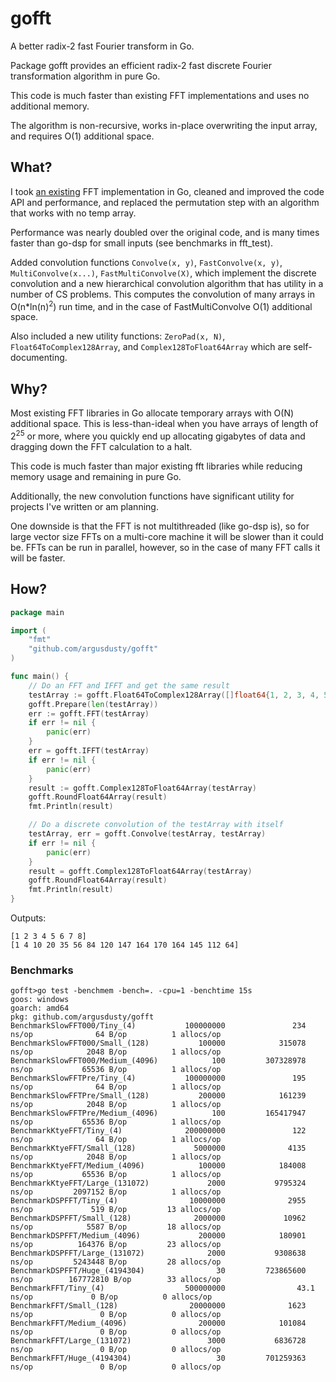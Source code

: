 # gofft
A better radix-2 fast Fourier transform in Go.

Package gofft provides an efficient radix-2 fast discrete Fourier transformation algorithm in pure Go.

This code is much faster than existing FFT implementations and uses no additional memory.

The algorithm is non-recursive, works in-place overwriting the input array, and requires O(1) additional space.

## What?
I took [an existing](https://github.com/ktye/fft) FFT implementation in Go, cleaned and improved the code API and performance, and replaced the permutation step with an algorithm that works with no temp array.

Performance was nearly doubled over the original code, and is many times faster than go-dsp for small inputs (see benchmarks in fft_test).

Added convolution functions `Convolve(x, y)`, `FastConvolve(x, y)`, `MultiConvolve(x...)`, `FastMultiConvolve(X)`, which implement the discrete convolution and a new hierarchical convolution algorithm that has utility in a number of CS problems. This computes the convolution of many arrays in O(n\*ln(n)<sup>2</sup>) run time, and in the case of FastMultiConvolve O(1) additional space.

Also included a new utility functions: `ZeroPad(x, N)`, `Float64ToComplex128Array`, and `Complex128ToFloat64Array` which are self-documenting.

## Why?
Most existing FFT libraries in Go allocate temporary arrays with O(N) additional space. This is less-than-ideal when you have arrays of length of 2<sup>25</sup> or more, where you quickly end up allocating gigabytes of data and dragging down the FFT calculation to a halt.

This code is much faster than major existing fft libraries while reducing memory usage and remaining in pure Go.

Additionally, the new convolution functions have significant utility for projects I've written or am planning.

One downside is that the FFT is not multithreaded (like go-dsp is), so for large vector size FFTs on a multi-core machine it will be slower than it could be. FFTs can be run in parallel, however, so in the case of many FFT calls it will be faster.

## How?
```go
package main

import (
	"fmt"
	"github.com/argusdusty/gofft"
)

func main() {
	// Do an FFT and IFFT and get the same result
	testArray := gofft.Float64ToComplex128Array([]float64{1, 2, 3, 4, 5, 6, 7, 8})
	gofft.Prepare(len(testArray))
	err := gofft.FFT(testArray)
	if err != nil {
		panic(err)
	}
	err = gofft.IFFT(testArray)
	if err != nil {
		panic(err)
	}
	result := gofft.Complex128ToFloat64Array(testArray)
	gofft.RoundFloat64Array(result)
	fmt.Println(result)

	// Do a discrete convolution of the testArray with itself
	testArray, err = gofft.Convolve(testArray, testArray)
	if err != nil {
		panic(err)
	}
	result = gofft.Complex128ToFloat64Array(testArray)
	gofft.RoundFloat64Array(result)
	fmt.Println(result)
}
```

Outputs:
```
[1 2 3 4 5 6 7 8]
[1 4 10 20 35 56 84 120 147 164 170 164 145 112 64]
```

### Benchmarks
```
gofft>go test -benchmem -bench=. -cpu=1 -benchtime 15s
goos: windows
goarch: amd64
pkg: github.com/argusdusty/gofft
BenchmarkSlowFFT000/Tiny_(4)           100000000               234 ns/op              64 B/op          1 allocs/op
BenchmarkSlowFFT000/Small_(128)           100000            315078 ns/op            2048 B/op          1 allocs/op
BenchmarkSlowFFT000/Medium_(4096)            100         307328978 ns/op           65536 B/op          1 allocs/op
BenchmarkSlowFFTPre/Tiny_(4)           100000000               195 ns/op              64 B/op          1 allocs/op
BenchmarkSlowFFTPre/Small_(128)           200000            161239 ns/op            2048 B/op          1 allocs/op
BenchmarkSlowFFTPre/Medium_(4096)            100         165417947 ns/op           65536 B/op          1 allocs/op
BenchmarkKtyeFFT/Tiny_(4)              200000000               122 ns/op              64 B/op          1 allocs/op
BenchmarkKtyeFFT/Small_(128)             5000000              4135 ns/op            2048 B/op          1 allocs/op
BenchmarkKtyeFFT/Medium_(4096)            100000            184008 ns/op           65536 B/op          1 allocs/op
BenchmarkKtyeFFT/Large_(131072)             2000           9795324 ns/op         2097152 B/op          1 allocs/op
BenchmarkDSPFFT/Tiny_(4)                10000000              2955 ns/op             519 B/op         13 allocs/op
BenchmarkDSPFFT/Small_(128)              2000000             10962 ns/op            5587 B/op         18 allocs/op
BenchmarkDSPFFT/Medium_(4096)             200000            180901 ns/op          164376 B/op         23 allocs/op
BenchmarkDSPFFT/Large_(131072)              2000           9308638 ns/op         5243448 B/op         28 allocs/op
BenchmarkDSPFFT/Huge_(4194304)                30         723865600 ns/op        167772810 B/op        33 allocs/op
BenchmarkFFT/Tiny_(4)                  500000000                43.1 ns/op             0 B/op          0 allocs/op
BenchmarkFFT/Small_(128)                20000000              1623 ns/op               0 B/op          0 allocs/op
BenchmarkFFT/Medium_(4096)                200000            101084 ns/op               0 B/op          0 allocs/op
BenchmarkFFT/Large_(131072)                 3000           6836728 ns/op               0 B/op          0 allocs/op
BenchmarkFFT/Huge_(4194304)                   30         701259363 ns/op               0 B/op          0 allocs/op
```
